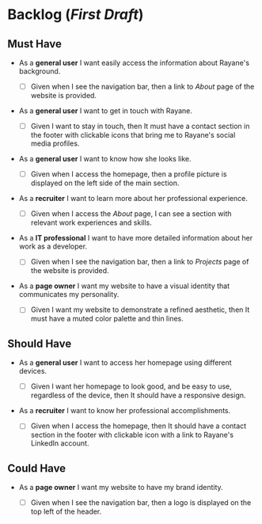 # Backlog (_First Draft_)

## **Must Have**

- As a **general user** I want easily access the information about Rayane's background.

  -  [ ] Given when I see the navigation bar, then a link to _About_ page of the website is provided.

- As a **general user** I want to get in touch with Rayane.

   -  [ ] Given I want to stay in touch, then It must have a contact section in the footer with clickable icons that bring me to Rayane's social media profiles.

- As a **general user** I want to know how she looks like.

   -  [ ] Given when I access the homepage, then a profile picture is displayed on the left side of the main section.

- As a **recruiter** I want to learn more about her professional experience.

   -  [ ] Given when I access the _About_ page, I can see a section with relevant work experiences and skills.

- As a **IT professional** I want to have more detailed information about her work as a developer.

   -  [ ] Given when I see the navigation bar, then a link to _Projects_ page of the website is provided.

 - As a **page owner** I want my website to have a visual identity that communicates my personality.

   -  [ ] Given I want my website to demonstrate a refined aesthetic, then It must have a muted color palette and thin lines.
  

## **Should Have**

- As a **general user** I want to access her homepage using different devices.

   -  [ ] Given I want her homepage to look good, and be easy to use, regardless of the device, then It should have a responsive design.

- As a **recruiter** I want to know her professional accomplishments.

   -  [ ] Given when I access the homepage, then It should have a contact section in the footer with clickable icon with a link to Rayane's LinkedIn account.

## **Could Have**

- As a **page owner** I want my website to have my brand identity.

   -  [ ] Given when I see the navigation bar, then a logo is displayed on the top left of the header.
